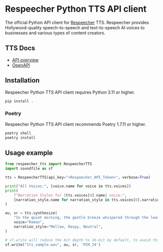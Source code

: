 # Respeecher Python TTS API client

The official Python API client for [Respeecher](https://www.respeecher.com/) TTS. Respeecher provides Hollywood-quality speech-to-speech and text-to-speech AI voices to businesses and various types of content creators.

## TTS Docs

- [API overview](https://docs.respeecher.com/)
- [OpenAPI](https://gateway.respeecher.com/api/docs)

## Installation

Respeecher Python TTS API client requires Python 3.11 or higher.

```bash
pip install .
```

### Poetry 

Respeecher Python TTS API client recommends Poetry 1.7.11 or higher.

```bash
poetry shell
poetry install
```

## Usage example

```python
from respeecher_tts import RespeecherTTS
import soundfile as sf

tts = RespeecherTTS(api_key="<Respeecher_API_Token>", verbose=True)

print("All Voices:", [voice.name for voice in tts.voices])
print(
    f"Narration Styles for {tts.voices[0].name} voice:",
    [narration_style.name for narration_style in tts.voices[0].narration_styles],
)

au, sr = tts.synthesize(
    "In the quiet morning, the gentle breeze whispered through the leaves, bringing with it the promise of a new day.",
    voice="Roman",
    narration_style="Mellow, Raspy, Neutral",
)

# sf.write will reduce the bit depth to 16-bit by default, to avoid this we specify 'PCM_24'
sf.write("tts_sample.wav", au, sr, 'PCM_24')
```
